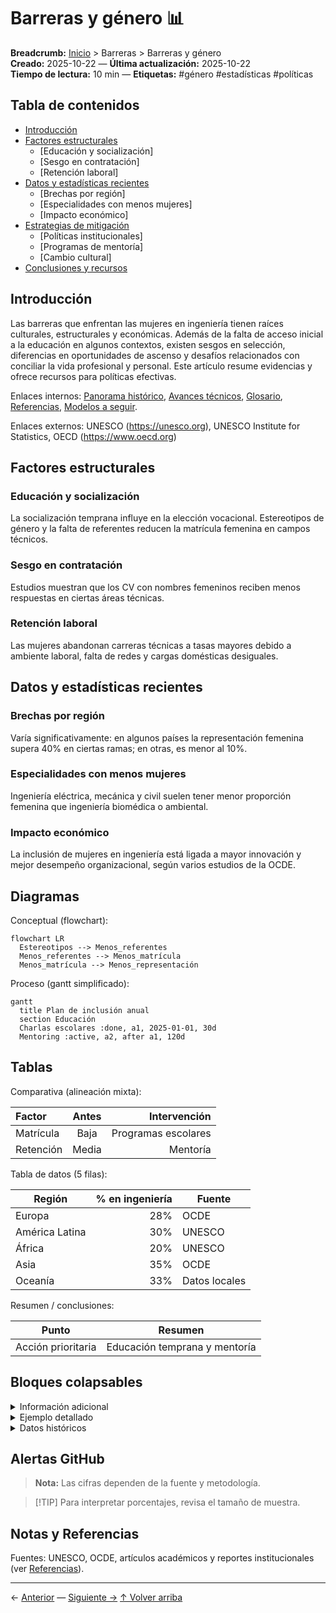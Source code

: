 # Barreras y género 📊

**Breadcrumb:** [Inicio](index.md) > Barreras > Barreras y género  
**Creado:** 2025-10-22 — **Última actualización:** 2025-10-22  
**Tiempo de lectura:** 10 min — **Etiquetas:** #género #estadísticas #políticas

## Tabla de contenidos
- [Introducción](#introducción)
- [Factores estructurales](#factores-estructurales)
  - [Educación y socialización]
  - [Sesgo en contratación]
  - [Retención laboral]
- [Datos y estadísticas recientes](#datos-y-estadísticas-recientes)
  - [Brechas por región]
  - [Especialidades con menos mujeres]
  - [Impacto económico]
- [Estrategias de mitigación](#estrategias-de-mitigación)
  - [Políticas institucionales]
  - [Programas de mentoría]
  - [Cambio cultural]
- [Conclusiones y recursos](#conclusiones-y-recursos)

## Introducción

Las barreras que enfrentan las mujeres en ingeniería tienen raíces culturales, estructurales y económicas. Además de la falta de acceso inicial a la educación en algunos contextos, existen sesgos en selección, diferencias en oportunidades de ascenso y desafíos relacionados con conciliar la vida profesional y personal. Este artículo resume evidencias y ofrece recursos para políticas efectivas.

Enlaces internos: [Panorama histórico](articulo-1.md), [Avances técnicos](articulo-3.md), [Glosario](glosario.md), [Referencias](referencias.md), [Modelos a seguir](articulo-4.md).

Enlaces externos: UNESCO (https://unesco.org), UNESCO Institute for Statistics, OECD (https://www.oecd.org)

## Factores estructurales

### Educación y socialización

La socialización temprana influye en la elección vocacional. Estereotipos de género y la falta de referentes reducen la matrícula femenina en campos técnicos.

### Sesgo en contratación

Estudios muestran que los CV con nombres femeninos reciben menos respuestas en ciertas áreas técnicas.

### Retención laboral

Las mujeres abandonan carreras técnicas a tasas mayores debido a ambiente laboral, falta de redes y cargas domésticas desiguales.

## Datos y estadísticas recientes

### Brechas por región

Varía significativamente: en algunos países la representación femenina supera 40% en ciertas ramas; en otras, es menor al 10%.

### Especialidades con menos mujeres

Ingeniería eléctrica, mecánica y civil suelen tener menor proporción femenina que ingeniería biomédica o ambiental.

### Impacto económico

La inclusión de mujeres en ingeniería está ligada a mayor innovación y mejor desempeño organizacional, según varios estudios de la OCDE.

## Diagramas

Conceptual (flowchart):
```mermaid
flowchart LR
  Estereotipos --> Menos_referentes
  Menos_referentes --> Menos_matrícula
  Menos_matrícula --> Menos_representación
```

Proceso (gantt simplificado):
```mermaid
gantt
  title Plan de inclusión anual
  section Educación
  Charlas escolares :done, a1, 2025-01-01, 30d
  Mentoring :active, a2, after a1, 120d
```

## Tablas

Comparativa (alineación mixta):

| Factor | Antes | Intervención |
|:---|:---:|---:|
| Matrícula | Baja | Programas escolares |
| Retención | Media | Mentoría |

Tabla de datos (5 filas):

| Región | % en ingeniería | Fuente |
|---|---:|---|
| Europa | 28% | OCDE |
| América Latina | 30% | UNESCO |
| África | 20% | UNESCO |
| Asia | 35% | OCDE |
| Oceanía | 33% | Datos locales |

Resumen / conclusiones:

| Punto | Resumen |
|---|---|
| Acción prioritaria | Educación temprana y mentoría |

## Bloques colapsables
<details>
<summary>Información adicional</summary>
Estudios y enlaces a papers.
</details>

<details>
<summary>Ejemplo detallado</summary>
Descripción de un programa de inclusión en una universidad.
</details>

<details>
<summary>Datos históricos</summary>
Series de tiempo y fuentes.
</details>

## Alertas GitHub
> **Nota:** Las cifras dependen de la fuente y metodología.

> [!TIP] Para interpretar porcentajes, revisa el tamaño de muestra.

## Notas y Referencias
Fuentes: UNESCO, OCDE, artículos académicos y reportes institucionales (ver [Referencias](referencias.md)).

---

← [Anterior](articulo-1.md) — [Siguiente →](articulo-3.md)
[↑ Volver arriba](#barreras-y-género-📊)
